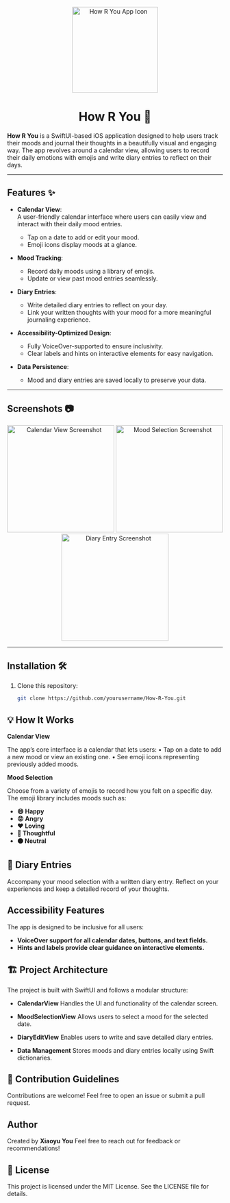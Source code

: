 <p align="center">
  <img src="PLACEHOLDER_FOR_APP_ICON" alt="How R You App Icon" width="200">
</p>

<h1 align="center"> How R You 📅</h1>

**How R You** is a SwiftUI-based iOS application designed to help users track their moods and journal their thoughts in a beautifully visual and engaging way. The app revolves around a calendar view, allowing users to record their daily emotions with emojis and write diary entries to reflect on their days.

---


## Features ✨

- **Calendar View**:  
  A user-friendly calendar interface where users can easily view and interact with their daily mood entries.  
  - Tap on a date to add or edit your mood.  
  - Emoji icons display moods at a glance.  

- **Mood Tracking**:  
  - Record daily moods using a library of emojis.  
  - Update or view past mood entries seamlessly.  

- **Diary Entries**:  
  - Write detailed diary entries to reflect on your day.  
  - Link your written thoughts with your mood for a more meaningful journaling experience.  

- **Accessibility-Optimized Design**:  
  - Fully VoiceOver-supported to ensure inclusivity.  
  - Clear labels and hints on interactive elements for easy navigation.  

- **Data Persistence**:  
  - Mood and diary entries are saved locally to preserve your data.  

---

## Screenshots 📷

<p align="center">
  <img src="PLACEHOLDER_FOR_SCREENSHOT_1" alt="Calendar View Screenshot" width="250">
  <img src="PLACEHOLDER_FOR_SCREENSHOT_2" alt="Mood Selection Screenshot" width="250">
  <img src="PLACEHOLDER_FOR_SCREENSHOT_3" alt="Diary Entry Screenshot" width="250">
</p>

---

## Installation 🛠

1. Clone this repository:  
   ```bash
   git clone https://github.com/yourusername/How-R-You.git
## 💡 How It Works 

<b> Calendar View</b>

The app’s core interface is a calendar that lets users:
	•	Tap on a date to add a new mood or view an existing one.
	•	See emoji icons representing previously added moods.

<b> Mood Selection </b>

Choose from a variety of emojis to record how you felt on a specific day. The emoji library includes moods such as:
- **😄 Happy**
- **😡 Angry**
- **❤️ Loving**
- **🤔 Thoughtful**
- **🟠 Neutral**


## 📔 Diary Entries

Accompany your mood selection with a written diary entry. Reflect on your experiences and keep a detailed record of your thoughts.

<h2> Accessibility Features </h2>

The app is designed to be inclusive for all users:
- **VoiceOver support for all calendar dates, buttons, and text fields.**
- **Hints and labels provide clear guidance on interactive elements.**

 ## 🏗 Project Architecture 

The project is built with SwiftUI and follows a modular structure:

- **CalendarView** 
  Handles the UI and functionality of the calendar screen.
  
- **MoodSelectionView**
 Allows users to select a mood for the selected date. 
 
- **DiaryEditView**
 Enables users to write and save detailed diary entries. 
 
- **Data Management**
 Stores moods and diary entries locally using Swift dictionaries. 

## 🤝 Contribution Guidelines 

Contributions are welcome! Feel free to open an issue or submit a pull request.

## Author

Created by <b>Xiaoyu You</b>
Feel free to reach out for feedback or recommendations!

## 📄 License 

This project is licensed under the MIT License. See the LICENSE file for details.
